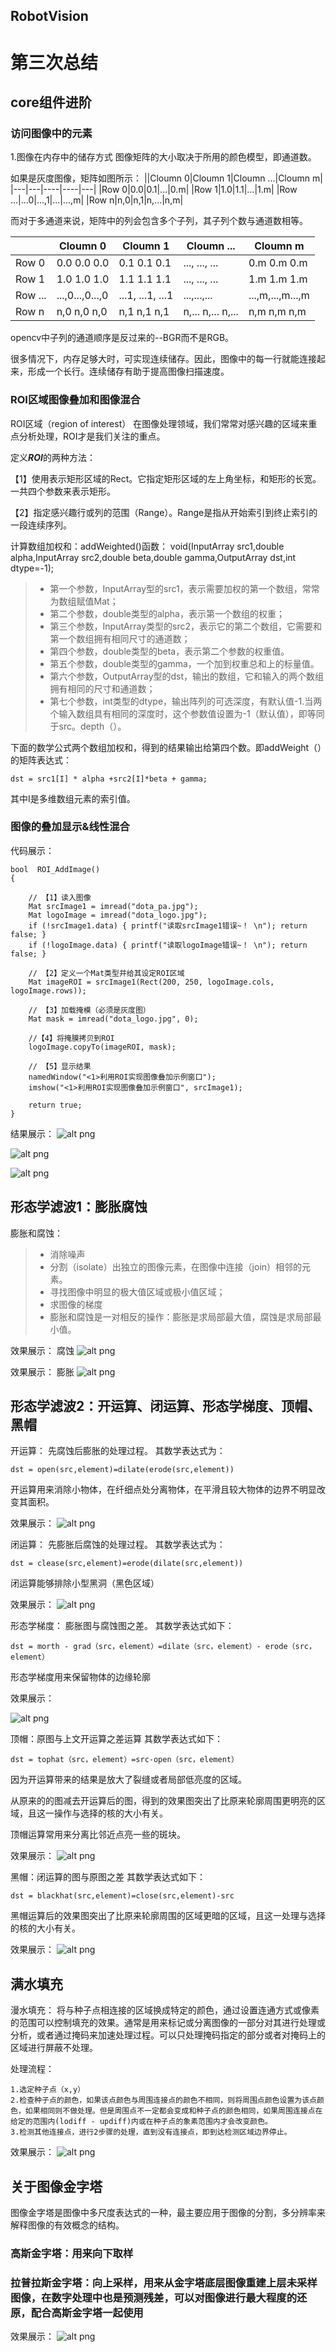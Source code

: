 RobotVision
-----
# 第三次总结
## core组件进阶

### 访问图像中的元素
1.图像在内存中的储存方式
    图像矩阵的大小取决于所用的颜色模型，即通道数。

如果是灰度图像，矩阵如图所示：
||Cloumn 0|Cloumn 1|Cloumn ...|Cloumn m|
|---|---|----|----|---|
|Row 0|0.0|0.1|...|0.m|
|Row 1|1.0|1.1|...|1.m|
|Row ...|...0|...,1|...|...,m|
|Row n|n,0|n,1|n,...|n,m|

而对于多通道来说，矩阵中的列会包含多个子列，其子列个数与通道数相等。

||Cloumn 0|Cloumn 1|Cloumn ...|Cloumn m|
|---|---|----|----|---|
|Row 0|0.0 0.0 0.0|0.1 0.1 0.1|...,  ...,  ...|0.m 0.m 0.m|
|Row 1|1.0 1.0 1.0|1.1 1.1 1.1|...,  ...,  ...|1.m 1.m 1.m|
|Row ...|...,0...,0...,0|...1,  ...1,  ...1|...,...,...|...,m,...,m...,m|
|Row n|n,0 n,0 n,0|n,1 n,1 n,1|n,... n,... n,...|n,m n,m n,m |

opencv中子列的通道顺序是反过来的--BGR而不是RGB。

很多情况下，内存足够大时，可实现连续储存。因此，图像中的每一行就能连接起来，形成一个长行。连续储存有助于提高图像扫描速度。

### ROI区域图像叠加和图像混合
ROI区域（region of interest）
在图像处理领域，我们常常对感兴趣的区域来重点分析处理，ROI才是我们关注的重点。

定义***ROI***的两种方法：

【1】使用表示矩形区域的Rect。它指定矩形区域的左上角坐标，和矩形的长宽。一共四个参数来表示矩形。

【2】指定感兴趣行或列的范围（Range）。Range是指从开始索引到终止索引的一段连续序列。

计算数组加权和：addWeighted()函数：
void(InputArray src1,double alpha,InputArray src2,double beta,double gamma,OutputArray dst,int dtype=-1);

>+ 第一个参数，InputArray型的src1，表示需要加权的第一个数组，常常为数组赋值Mat；
>+ 第二个参数，double类型的alpha，表示第一个数组的权重；
>+ 第三个参数，InputArray类型的src2，表示它的第二个数组，它需要和第一个数组拥有相同尺寸的通道数；
>+ 第四个参数，double类型的beta，表示第二个参数的权重值。
>+ 第五个参数，double类型的gamma，一个加到权重总和上的标量值。
>+ 第六个参数，OutputArray型的dst，输出的数组，它和输入的两个数组拥有相同的尺寸和通道数；
>+ 第七个参数，int类型的dtype，输出阵列的可选深度，有默认值-1.当两个输入数组具有相同的深度时，这个参数值设置为-1（默认值），即等同于src。depth（）。

下面的数学公式两个数组加权和，得到的结果输出给第四个数。即addWeight（）的矩阵表达式：

    dst = src1[I] * alpha +src2[I]*beta + gamma;
其中I是多维数组元素的索引值。

### 图像的叠加显示&线性混合
代码展示：

    bool  ROI_AddImage()
    {

	    // 【1】读入图像
	    Mat srcImage1 = imread("dota_pa.jpg");
	    Mat logoImage = imread("dota_logo.jpg");
	    if (!srcImage1.data) { printf("读取srcImage1错误~！ \n"); return false; }
	    if (!logoImage.data) { printf("读取logoImage错误~！ \n"); return false; }

	    // 【2】定义一个Mat类型并给其设定ROI区域
	    Mat imageROI = srcImage1(Rect(200, 250, logoImage.cols, logoImage.rows));

	    // 【3】加载掩模（必须是灰度图）
	    Mat mask = imread("dota_logo.jpg", 0);

	    //【4】将掩膜拷贝到ROI
	    logoImage.copyTo(imageROI, mask);

	    // 【5】显示结果
	    namedWindow("<1>利用ROI实现图像叠加示例窗口");
	    imshow("<1>利用ROI实现图像叠加示例窗口", srcImage1);

	    return true;
    }

结果展示：
![alt png](22.png)

![alt png](23.png)

![alt png](24.png)

## 形态学滤波1：膨胀腐蚀
膨胀和腐蚀：
>+ 消除噪声
>+ 分割（isolate）出独立的图像元素，在图像中连接（join）相邻的元素。
>+ 寻找图像中明显的极大值区域或极小值区域；
>+ 求图像的梯度
>+ 膨胀和腐蚀是一对相反的操作：膨胀是求局部最大值，腐蚀是求局部最小值。

效果展示：
腐蚀
![alt png](25.png)

效果展示：
膨胀
![alt png](26.png)

## 形态学滤波2：开运算、闭运算、形态学梯度、顶帽、黑帽
开运算：
先腐蚀后膨胀的处理过程。
其数学表达式为：

    dst = open(src,element)=dilate(erode(src,element))
开运算用来消除小物体，在纤细点处分离物体，在平滑且较大物体的边界不明显改变其面积。

效果展示：
![alt png](27.png)

闭运算：
先膨胀后腐蚀的处理过程。
其数学表达式为：

    dst = clease(src,element)=erode(dilate(src,element))
闭运算能够排除小型黑洞（黑色区域）

效果展示：
![alt png](28.png)

形态学梯度：
膨胀图与腐蚀图之差。
其数学表达式如下：

    dst = morth - grad（src，element）=dilate（src，element）- erode（src，element）
形态学梯度用来保留物体的边缘轮廓

效果展示：

![alt png](29.png)

顶帽：原图与上文开运算之差运算
其数学表达式如下：

    dst = tophat（src，element）=src-open（src，element）

因为开运算带来的结果是放大了裂缝或者局部低亮度的区域。

从原来的的图减去开运算后的图，得到的效果图突出了比原来轮廓周围更明亮的区域，且这一操作与选择的核的大小有关。

顶帽运算常用来分离比邻近点亮一些的斑块。

效果展示：
![alt png](30.png)

黑帽：闭运算的图与原图之差
其数学表达式如下：

    dst = blackhat(src,element)=close(src,element)-src

黑帽运算后的效果图突出了比原来轮廓周围的区域更暗的区域，且这一处理与选择的核的大小有关。

效果展示：
![alt png](31.png)

## 满水填充
漫水填充：
将与种子点相连接的区域换成特定的颜色，通过设置连通方式或像素的范围可以控制填充的效果。通常是用来标记或分离图像的一部分对其进行处理或分析，或者通过掩码来加速处理过程。可以只处理掩码指定的部分或者对掩码上的区域进行屏蔽不处理。 

处理流程：

    1.选定种子点（x,y）
    2.检查种子点的颜色，如果该点颜色与周围连接点的颜色不相同，则将周围点颜色设置为该点颜色，如果相同则不做处理。但是周围点不一定都会变成和种子点的颜色相同，如果周围连接点在给定的范围内(lodiff - updiff)内或在种子点的象素范围内才会改变颜色。
    3.检测其他连接点，进行2步骤的处理，直到没有连接点，即到达检测区域边界停止。

效果展示：
![alt png](32.png)


## 关于图像金字塔
图像金字塔是图像中多尺度表达式的一种，最主要应用于图像的分割，多分辨率来解释图像的有效概念的结构。
### 高斯金字塔：用来向下取样
### 拉普拉斯金字塔：向上采样，用来从金字塔底层图像重建上层未采样图像，在数字处理中也是预测残差，可以对图像进行最大程度的还原，配合高斯金字塔一起使用

效果展示：
![alt png](33.png)


